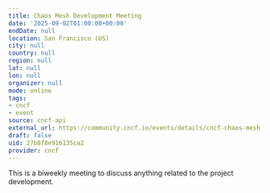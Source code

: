 ```yaml
---
title: Chaos Mesh Development Meeting
date: '2025-09-02T01:00:00+00:00'
endDate: null
location: San Francisco (US)
city: null
country: null
region: null
lat: null
lon: null
organizer: null
mode: online
tags:
- cncf
- event
source: cncf-api
external_url: https://community.cncf.io/events/details/cncf-chaos-mesh-community-presents-chaos-mesh-development-meeting-2025-09-02-1/
draft: false
uid: 27b8f8e916135ca2
provider: cncf
---
```

This is a biweekly meeting to discuss anything related to the project development.
